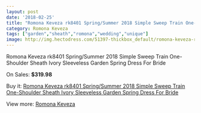 ```yaml
---
layout: post
date: '2018-02-25'
title: "Romona Keveza rk8401 Spring/Summer 2018 Simple Sweep Train One-Shoulder Sheath Ivory Sleeveless Garden Spring Dress For Bride"
category: Romona Keveza
tags: ["garden","sheath","romona","wedding","unique"]
image: http://img.hectodress.com/51397-thickbox_default/romona-keveza-rk8401-spring-summer-2018-simple-sweep-train-one-shoulder-sheath-ivory-sleeveless-garden-spring-dress-for-bride.jpg
---
```

Romona Keveza rk8401 Spring/Summer 2018 Simple Sweep Train One-Shoulder Sheath Ivory Sleeveless Garden Spring Dress For Bride

On Sales: **$319.98**
<a href="https://www.hectodress.com/romona-keveza/16258-romona-keveza-rk8401-spring-summer-2018-simple-sweep-train-one-shoulder-sheath-ivory-sleeveless-garden-spring-dress-for-bride.html"><amp-img layout="responsive" width="600" height="600" src="//img.hectodress.com/51397-thickbox_default/romona-keveza-rk8401-spring-summer-2018-simple-sweep-train-one-shoulder-sheath-ivory-sleeveless-garden-spring-dress-for-bride.jpg" alt="Romona Keveza rk8401 Spring/Summer 2018 Simple Sweep Train One-Shoulder Sheath Ivory Sleeveless Garden Spring Dress For Bride 0" /></a>
<a href="https://www.hectodress.com/romona-keveza/16258-romona-keveza-rk8401-spring-summer-2018-simple-sweep-train-one-shoulder-sheath-ivory-sleeveless-garden-spring-dress-for-bride.html"><amp-img layout="responsive" width="600" height="600" src="//img.hectodress.com/51399-thickbox_default/romona-keveza-rk8401-spring-summer-2018-simple-sweep-train-one-shoulder-sheath-ivory-sleeveless-garden-spring-dress-for-bride.jpg" alt="Romona Keveza rk8401 Spring/Summer 2018 Simple Sweep Train One-Shoulder Sheath Ivory Sleeveless Garden Spring Dress For Bride 1" /></a>
<a href="https://www.hectodress.com/romona-keveza/16258-romona-keveza-rk8401-spring-summer-2018-simple-sweep-train-one-shoulder-sheath-ivory-sleeveless-garden-spring-dress-for-bride.html"><amp-img layout="responsive" width="600" height="600" src="//img.hectodress.com/51398-thickbox_default/romona-keveza-rk8401-spring-summer-2018-simple-sweep-train-one-shoulder-sheath-ivory-sleeveless-garden-spring-dress-for-bride.jpg" alt="Romona Keveza rk8401 Spring/Summer 2018 Simple Sweep Train One-Shoulder Sheath Ivory Sleeveless Garden Spring Dress For Bride 2" /></a>

Buy it: [Romona Keveza rk8401 Spring/Summer 2018 Simple Sweep Train One-Shoulder Sheath Ivory Sleeveless Garden Spring Dress For Bride](https://www.hectodress.com/romona-keveza/16258-romona-keveza-rk8401-spring-summer-2018-simple-sweep-train-one-shoulder-sheath-ivory-sleeveless-garden-spring-dress-for-bride.html "Romona Keveza rk8401 Spring/Summer 2018 Simple Sweep Train One-Shoulder Sheath Ivory Sleeveless Garden Spring Dress For Bride")

View more: [Romona Keveza](https://www.hectodress.com/309-romona-keveza "Romona Keveza")